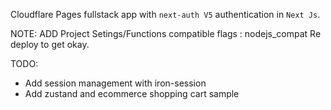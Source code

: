 Cloudflare Pages fullstack app with `next-auth V5` authentication  in `Next Js`.

NOTE:
ADD Project Setings/Functions compatible flags : nodejs_compat
Re deploy to get okay.

TODO:
- Add session management with iron-session
- Add zustand and ecommerce shopping cart sample
